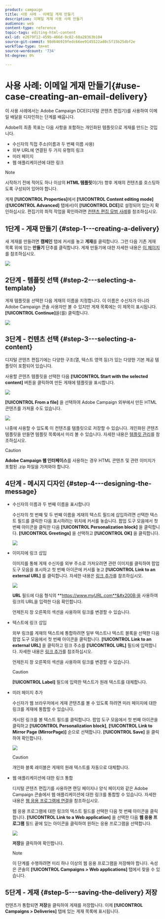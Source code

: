 ```yaml
---
product: campaign
title: 사용 사례 - 이메일 게재 만들기
description: 이메일 게재 사용 사례 만들기
audience: web
content-type: reference
topic-tags: editing-html-content
exl-id: e2679f12-459b-466d-9c82-60a28363b104
source-git-commit: 98d646919fedc66ee9145522ad0c5f15b25dbf2e
workflow-type: tm+mt
source-wordcount: '734'
ht-degree: 0%

---
```


# 사용 사례: 이메일 게재 만들기{#use-case-creating-an-email-delivery}

이 사용 사례에서는 Adobe Campaign DCE(디지털 콘텐츠 편집기)를 사용하여 이메일 배달을 디자인하는 단계를 배웁니다.

Adobe의 최종 목표는 다음 사항을 포함하는 개인화된 템플릿으로 게재를 만드는 것입니다.

* 수신자의 직접 주소(이름과 두 번째 이름 사용)
* 외부 URL에 연결된 두 가지 유형의 링크
* 미러 페이지
* 웹 애플리케이션에 대한 링크

>[!NOTE]
>
>시작하기 전에 적어도 하나 이상의 **HTML 템플릿**&#x200B;이(가) 향후 게재의 컨텐츠를 호스팅하도록 구성되어 있어야 합니다.
>
>게재 **[!UICONTROL Properties]**&#x200B;에서 **[!UICONTROL Content editing mode]**(**[!UICONTROL Advanced]** 탭에서)이 **[!UICONTROL DCE]**&#x200B;로 설정되어 있는지 확인하십시오. 편집기의 최적 작업을 확인하려면 [컨텐츠 편집 모범 사례](../../web/using/content-editing-best-practices.md)를 참조하십시오.

## 1단계 - 게재 만들기 {#step-1---creating-a-delivery}

새 게재를 만들려면 **캠페인** 탭에 커서를 놓고 **게재**&#x200B;를 클릭합니다. 그런 다음 기존 게재 목록 위에 있는 **만들기** 단추를 클릭합니다. 게재 만들기에 대한 자세한 내용은 [이 페이지](../../delivery/using/about-email-channel.md)를 참조하십시오.

![](assets/delivery_step_1.png)

## 2단계 - 템플릿 선택 {#step-2---selecting-a-template}

게재 템플릿을 선택한 다음 게재의 이름을 지정합니다. 이 이름은 수신자가 아니라 Adobe Campaign 콘솔 사용자만 볼 수 있지만 게재 목록에는 이 제목이 표시됩니다. **[!UICONTROL Continue]**&#x200B;을(를) 클릭합니다.

![](assets/dce_delivery_model.png)

## 3단계 - 컨텐츠 선택 {#step-3---selecting-a-content}

디지털 콘텐츠 편집기에는 다양한 구조(열, 텍스트 영역 등)가 있는 다양한 기본 제공 템플릿이 포함되어 있습니다.

사용할 콘텐츠 템플릿을 선택한 다음 **[!UICONTROL Start with the selected content]** 버튼을 클릭하여 만든 게재에 템플릿을 표시합니다.

![](assets/dce_select_model.png)

**[!UICONTROL From a file]** 을 선택하여 Adobe Campaign 외부에서 만든 HTML 콘텐츠를 가져올 수도 있습니다.

![](assets/dce_select_from_file_template.png)

나중에 사용할 수 있도록 이 컨텐츠를 템플릿으로 저장할 수 있습니다. 개인화된 콘텐츠 템플릿을 만들면 템플릿 목록에서 미리 볼 수 있습니다. 자세한 내용은 [템플릿 관리](../../web/using/template-management.md)를 참조하십시오.

>[!CAUTION]
>
>**Adobe Campaign 웹 인터페이스**&#x200B;를 사용하는 경우 HTML 콘텐츠 및 관련 이미지가 포함된 .zip 파일을 가져와야 합니다.

## 4단계 - 메시지 디자인 {#step-4---designing-the-message}

* 수신자의 이름과 두 번째 이름을 표시합니다

   수신자의 첫 번째 및 두 번째 이름을 게재의 텍스트 필드에 삽입하려면 선택한 텍스트 필드를 클릭한 다음 표시하려는 위치에 커서를 놓습니다. 팝업 도구 모음에서 첫 번째 아이콘을 클릭한 다음 **[!UICONTROL Personalization block]** 을 클릭합니다. **[!UICONTROL Greetings]** 을 선택하고 **[!UICONTROL OK]** 을 클릭합니다.

   ![](assets/dce_personalizationblock_greetings.png)

* 이미지에 링크 삽입

   이미지를 통해 게재 수신자를 외부 주소로 가져오려면 관련 이미지를 클릭하여 팝업 도구 모음을 표시하고 첫 번째 아이콘에 커서를 놓고 **[!UICONTROL Link to an external URL]** 를 클릭합니다. 자세한 내용은 [링크 추가](../../web/using/editing-content.md#adding-a-link)를 참조하십시오.

   ![](assets/dce_externalpage.png)

   **URL** 필드에 다음 형식의 **https://www.myURL.com**&#x200B;을 사용하여 링크의 URL을 입력한 다음 확인합니다.

   언제든지 창 오른쪽의 섹션을 사용하여 링크를 변경할 수 있습니다.

* 텍스트에 링크 삽입

   외부 링크를 게재의 텍스트에 통합하려면 일부 텍스트나 텍스트 블록을 선택한 다음 팝업 도구 모음에서 첫 번째 아이콘을 클릭합니다. **[!UICONTROL Link to an external URL]** 을 클릭하고 링크 주소를 **[!UICONTROL URL]** 필드에 입력합니다. 자세한 내용은 [링크 추가](../../web/using/editing-content.md#adding-a-link)를 참조하십시오.

   언제든지 창 오른쪽의 섹션을 사용하여 링크를 변경할 수 있습니다.

   >[!CAUTION]
   >
   >**[!UICONTROL Label]** 필드에 입력한 텍스트가 원래 텍스트를 대체합니다.

* 미러 페이지 추가

   수신자가 웹 브라우저에서 게재 콘텐츠를 볼 수 있도록 하려면 미러 페이지에 대한 링크를 게재에 통합할 수 있습니다.

   게시된 링크를 볼 텍스트 필드를 클릭합니다. 팝업 도구 모음에서 첫 번째 아이콘을 클릭하고 **[!UICONTROL Personalization block]**, **[!UICONTROL Link to Mirror Page (MirrorPage)]** 순으로 선택합니다. **[!UICONTROL Save]** 을 클릭하여 확인합니다.

   ![](assets/dce_mirrorpage.png)

   >[!CAUTION]
   >
   >개인화 블록 레이블은 게재의 원래 텍스트를 자동으로 대체합니다.

* 웹 애플리케이션에 대한 링크 통합

   디지털 콘텐츠 편집기를 사용하면 랜딩 페이지나 양식 페이지와 같은 Adobe Campaign 콘솔에서 웹 애플리케이션에 대한 링크를 통합할 수 있습니다. 자세한 내용은 [웹 응용 프로그램에 연결](../../web/using/editing-content.md#link-to-a-web-application)을 참조하십시오.

   웹 응용 프로그램에 대한 링크의 텍스트 필드를 선택한 다음 첫 번째 아이콘을 클릭합니다. **[!UICONTROL Link to a Web application]** 을 선택한 다음 **웹 응용 프로그램** 필드 끝에 있는 아이콘을 클릭하여 원하는 응용 프로그램을 선택합니다.

   ![](assets/dce_webapp.png)

   **저장**&#x200B;을 클릭하여 확인합니다.

   >[!NOTE]
   >
   >이 단계를 수행하려면 미리 하나 이상의 웹 응용 프로그램을 저장해야 합니다. 속성은 콘솔의 **[!UICONTROL Campaigns > Web applications]** 탭에서 찾을 수 있습니다.

## 5단계 - 게재 {#step-5---saving-the-delivery} 저장

컨텐츠가 통합되면 **저장**&#x200B;을 클릭하여 게재를 저장합니다. 이제 **[!UICONTROL Campaigns > Deliveries]** 탭에 있는 게재 목록에 표시됩니다.
